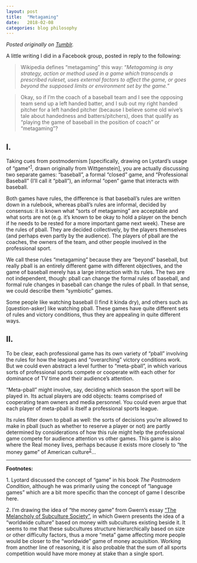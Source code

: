 ```yaml
---
layout: post
title:  "Metagaming"
date:   2018-02-08
categories: blog philosophy
---
```


_Posted originally on [Tumblr](https://simpolism.tumblr.com/post/170654175624/a-little-writing-i-did-in-a-facebook-group-posted)._

A little writing I did in a Facebook group, posted in reply to the following:

> Wikipedia defines “metagaming” this way: “_Metagaming is any strategy, action or method used in a game which transcends a prescribed ruleset, uses external factors to affect the game, or goes beyond the supposed limits or environment set by the game._”

> Okay, so if I’m the coach of a baseball team and I see the opposing team send up a left handed batter, and I sub out my right handed pitcher for a left handed pitcher (because I believe some old wive’s tale about handedness and batters/pitchers), does that qualify as “playing the game of baseball in the position of coach” or “metagaming”?

## I.

Taking cues from postmodernism [specifically, drawing on Lyotard’s usage of “game”<sup>[1](#f1)</sup>, drawn originally from Wittgenstein], you are actually discussing two separate games: “baseball”, a formal “closed” game, and “Professional Baseball” (I’ll call it “pball”), an informal “open” game that interacts with baseball.

Both games have rules, the difference is that baseball’s rules are written down in a rulebook, whereas pball’s rules are informal, decided by consensus: it is known what “sorts of metagaming” are acceptable and what sorts are not (e.g. it’s known to be okay to hold a player on the bench if he needs to be rested for a more important game next week). These are the rules of pball. They are decided collectively, by the players themselves (and perhaps even partly by the audience). The players of pball are the coaches, the owners of the team, and other people involved in the professional sport.

We call these rules “metagaming” because they are “beyond” baseball, but really pball is an entirely different game with different objectives, and the game of baseball merely has a large interaction with its rules. The two are not independent, though: pball can change the formal rules of baseball, and formal rule changes in baseball can change the rules of pball. In that sense, we could describe them “symbiotic” games.

Some people like watching baseball (I find it kinda dry), and others such as [question-asker] like watching pball. These games have quite different sets of rules and victory conditions, thus they are appealing in quite different ways.

## II.

To be clear, each professional game has its own variety of “pball” involving the rules for how the leagues and “overarching” victory conditions work. But we could even abstract a level further to “meta-pball”, in which various sorts of professional sports compete or cooperate with each other for dominance of TV time and their audience’s attention.

“Meta-pball” might involve, say, deciding which season the sport will be played in. Its actual players are odd objects: teams comprised of cooperating team owners and media personnel. You could even argue that each player of meta-pball is itself a professional sports league.

Its rules filter down to pball as well: the sorts of decisions you’re allowed to make in pball (such as whether to reserve a player or not) are partly determined by considerations of how this rule might help the professional game compete for audience attention vs other games. This game is also where the Real money lives, perhaps because it exists more closely to “the money game” of American culture<sup>[2](#f2)</sup>…

* * *

**Footnotes:**

<a name="f1">1</a>. Lyotard discussed the concept of “game” in his book _The Postmodern Condition_, although he was primarily using the concept of “language games” which are a bit more specific than the concept of game I describe here.

<a name="f2">2</a>. I’m drawing the idea of “the money game” from Gwern’s essay [“The Melancholy of Subculture Society”](https://www.gwern.net/The-Melancholy-of-Subculture-Society), in which Gwern presents the idea of a “worldwide culture” based on money with subcultures existing beside it. It seems to me that these subcultures structure hierarchically based on size or other difficulty factors, thus a more “meta” game affecting more people would be closer to the “worldwide” game of money acquisition. Working from another line of reasoning, it is also probable that the sum of all sports competition would have more money at stake than a single sport.
